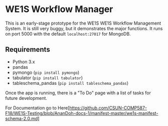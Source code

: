 # WE1S Workflow Manager

This is an early-stage prototype for the WE1S WE1S Workflow Management System. It is still very buggy, but it demonstrates the major functions. It runs on port 5000 with the default `localhost:27017` for MongoDB.

## Requirements

- Python 3.x
- pandas
- pymongo (`pip install pymongo`)
- tabulator (`pip install tabulator`)
- tableschema_pandas (`pip install tableschema_pandas`)

Once the app is running, there is a "To Do" page with a list of tasks for future development.

For Documentation go to Here[https://github.com/CSUN-COMP587-F18/WE1S-Testing/blob/AnanDoh-docs-1/manifest-master/we1s-manifest-schema-2.0.md]
